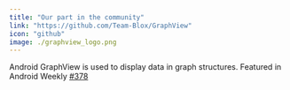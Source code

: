 ```yaml
---
title: "Our part in the community"
link: "https://github.com/Team-Blox/GraphView"
icon: "github"
image: ./graphview_logo.png
---
```


Android GraphView is used to display data in graph structures. Featured in Android Weekly <a href="https://androidweekly.net/issues/issue-378">#378</a>